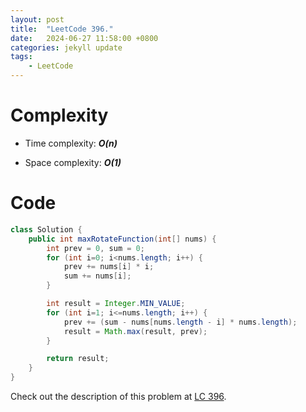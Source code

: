 ```yaml
---
layout: post
title:  "LeetCode 396."
date:   2024-06-27 11:58:00 +0800
categories: jekyll update
tags: 
    - LeetCode
---
```


# Complexity
- Time complexity: ***O(n)***

- Space complexity: ***O(1)***

# Code
```java
class Solution {
    public int maxRotateFunction(int[] nums) {
        int prev = 0, sum = 0;
        for (int i=0; i<nums.length; i++) {
            prev += nums[i] * i;
            sum += nums[i];
        }

        int result = Integer.MIN_VALUE;
        for (int i=1; i<=nums.length; i++) {
            prev += (sum - nums[nums.length - i] * nums.length);
            result = Math.max(result, prev);
        }

        return result;
    }
}
```

Check out the description of this problem at [LC 396][LC-396].

[LC-396]: https://leetcode.com/problems/rotate-function/description/
